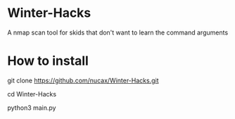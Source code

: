 # Winter-Hacks
A nmap scan tool for skids that don't want to learn the command arguments 

# How to install
git clone https://github.com/nucax/Winter-Hacks.git

cd Winter-Hacks

python3 main.py
